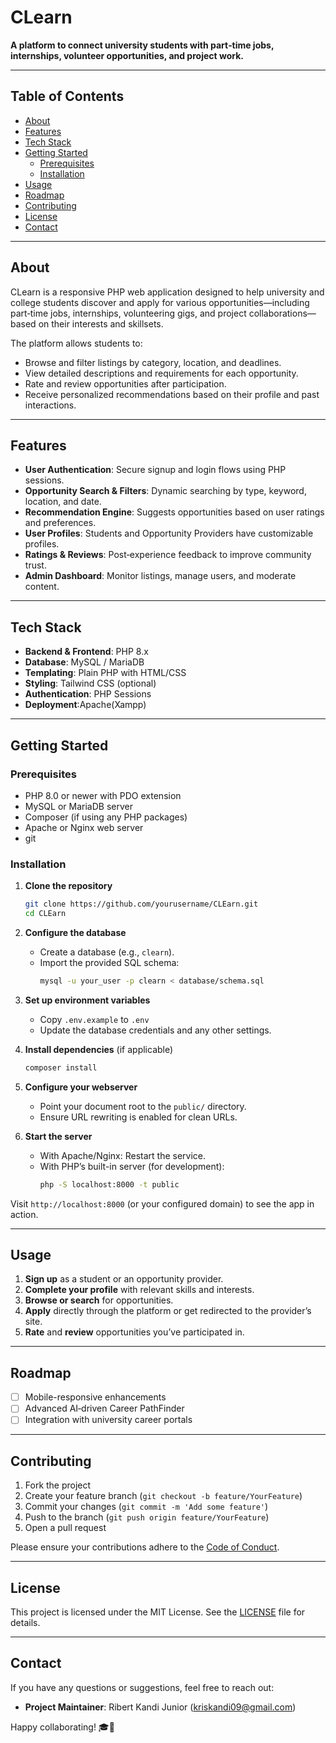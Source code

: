 # CLearn

**A platform to connect university students with part‑time jobs, internships, volunteer opportunities, and project work.**

---

## Table of Contents

- [About](#about)
- [Features](#features)
- [Tech Stack](#tech-stack)
- [Getting Started](#getting-started)
  - [Prerequisites](#prerequisites)
  - [Installation](#installation)
- [Usage](#usage)
- [Roadmap](#roadmap)
- [Contributing](#contributing)
- [License](#license)
- [Contact](#contact)

---

## About

CLearn is a responsive PHP web application designed to help university and college students discover and apply for various opportunities—including part‑time jobs, internships, volunteering gigs, and project collaborations—based on their interests and skillsets.

The platform allows students to:

- Browse and filter listings by category, location, and deadlines.
- View detailed descriptions and requirements for each opportunity.
- Rate and review opportunities after participation.
- Receive personalized recommendations based on their profile and past interactions.

---

## Features

- **User Authentication**: Secure signup and login flows using PHP sessions.
- **Opportunity Search & Filters**: Dynamic searching by type, keyword, location, and date.
- **Recommendation Engine**: Suggests opportunities based on user ratings and preferences.
- **User Profiles**: Students and Opportunity Providers have customizable profiles.
- **Ratings & Reviews**: Post‑experience feedback to improve community trust.
- **Admin Dashboard**: Monitor listings, manage users, and moderate content.

---

## Tech Stack

- **Backend & Frontend**: PHP 8.x
- **Database**: MySQL / MariaDB
- **Templating**: Plain PHP with HTML/CSS
- **Styling**: Tailwind CSS (optional)
- **Authentication**: PHP Sessions
- **Deployment**:Apache(Xampp)

---

## Getting Started

### Prerequisites

- PHP 8.0 or newer with PDO extension
- MySQL or MariaDB server
- Composer (if using any PHP packages)
- Apache or Nginx web server
- git

### Installation

1. **Clone the repository**
   ```bash
   git clone https://github.com/yourusername/CLEarn.git
   cd CLEarn
   ```

2. **Configure the database**
   - Create a database (e.g., `clearn`).
   - Import the provided SQL schema:
     ```bash
     mysql -u your_user -p clearn < database/schema.sql
     ```

3. **Set up environment variables**
   - Copy `.env.example` to `.env`
   - Update the database credentials and any other settings.

4. **Install dependencies** (if applicable)
   ```bash
   composer install
   ```

5. **Configure your webserver**
   - Point your document root to the `public/` directory.
   - Ensure URL rewriting is enabled for clean URLs.

6. **Start the server**
   - With Apache/Nginx: Restart the service.
   - With PHP’s built-in server (for development):
     ```bash
     php -S localhost:8000 -t public
     ```

Visit `http://localhost:8000` (or your configured domain) to see the app in action.

---

## Usage

1. **Sign up** as a student or an opportunity provider.
2. **Complete your profile** with relevant skills and interests.
3. **Browse or search** for opportunities.
4. **Apply** directly through the platform or get redirected to the provider’s site.
5. **Rate** and **review** opportunities you’ve participated in.

---

## Roadmap

- [ ] Mobile-responsive enhancements
- [ ] Advanced AI‑driven Career PathFinder
- [ ] Integration with university career portals

---

## Contributing

1. Fork the project
2. Create your feature branch (`git checkout -b feature/YourFeature`)
3. Commit your changes (`git commit -m 'Add some feature'`)
4. Push to the branch (`git push origin feature/YourFeature`)
5. Open a pull request

Please ensure your contributions adhere to the [Code of Conduct](CODE_OF_CONDUCT.md).

---

## License

This project is licensed under the MIT License. See the [LICENSE](LICENSE) file for details.

---

## Contact

If you have any questions or suggestions, feel free to reach out:

- **Project Maintainer**: Ribert Kandi Junior (kriskandi09@gmail.com)


Happy collaborating! 🎓🚀
